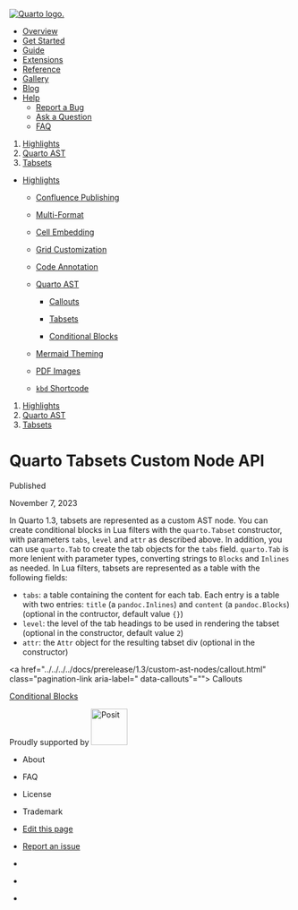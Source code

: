 <a href="../../../../index.html"
class="navbar-brand navbar-brand-logo"><img src="../../../../quarto.png"
class="navbar-logo" alt="Quarto logo." /></a>

<span class="navbar-toggler-icon"></span>

-   <a href="../../../../index.html" class="nav-link"><span
    class="menu-text">Overview</span></a>
-   <a href="../../../../docs/get-started/index.html" class="nav-link"><span
    class="menu-text">Get Started</span></a>
-   <a href="../../../../docs/guide/index.html" class="nav-link"><span
    class="menu-text">Guide</span></a>
-   <a href="../../../../docs/extensions/index.html" class="nav-link"><span
    class="menu-text">Extensions</span></a>
-   <a href="../../../../docs/reference/index.html" class="nav-link"><span
    class="menu-text">Reference</span></a>
-   <a href="../../../../docs/gallery/index.html" class="nav-link"><span
    class="menu-text">Gallery</span></a>
-   <a href="../../../../docs/blog/index.html" class="nav-link"><span
    class="menu-text">Blog</span></a>
-   <a href="#" id="nav-menu-help" class="nav-link dropdown-toggle"
    role="button" data-bs-toggle="dropdown" aria-expanded="false"><span
    class="menu-text">Help</span></a>
    -   <a href="https://github.com/quarto-dev/quarto-cli/issues"
        class="dropdown-item"><em></em> <span class="dropdown-text">Report a
        Bug</span></a>
    -   <a href="https://github.com/quarto-dev/quarto-cli/discussions"
        class="dropdown-item"><em></em> <span class="dropdown-text">Ask a
        Question</span></a>
    -   <a href="../../../../docs/faq/index.html"
        class="dropdown-item"><em></em> <span
        class="dropdown-text">FAQ</span></a>

<a href="https://twitter.com/quarto_pub"
class="quarto-navigation-tool px-1" aria-label="Quarto Twitter"
title="Quarto Twitter"><em></em></a>
<a href="https://github.com/quarto-dev/quarto-cli"
class="quarto-navigation-tool px-1" aria-label="Quarto GitHub"
title="Quarto GitHub"><em></em></a>
<a href="https://quarto.org/docs/blog/index.xml"
class="quarto-navigation-tool px-1" aria-label="Quarto Blog RSS"
title="Quarto Blog RSS"><em></em></a>

1.  [Highlights](../../../../docs/prerelease/1.3/index.html)
2.  [Quarto AST](../../../../docs/prerelease/1.3/ast.html)
3.  [Tabsets](../../../../docs/prerelease/1.3/custom-ast-nodes/tabset.html)

<span class="flex-grow-1" role="button" bs-toggle="collapse"
bs-target=".quarto-sidebar-collapse-item" aria-controls="quarto-sidebar"
aria-expanded="false" aria-label="Toggle sidebar navigation"
onclick="if (window.quartoToggleHeadroom) { window.quartoToggleHeadroom(); }"></span>

-   <a href="../../../../docs/prerelease/1.3/index.html"
    class="sidebar-item-text sidebar-link"><span
    class="menu-text">Highlights</span></a> <span
    class="sidebar-item-toggle text-start" bs-toggle="collapse"
    bs-target="#quarto-sidebar-section-1" aria-expanded="true"
    aria-label="Toggle section"></span>

    -   <a href="../../../../docs/publishing/confluence.html"
        class="sidebar-item-text sidebar-link"><span
        class="menu-text">Confluence Publishing</span></a>

    -   <a href="../../../../docs/output-formats/html-multi-format.html"
        class="sidebar-item-text sidebar-link"><span
        class="menu-text">Multi-Format</span></a>

    -   <a href="../../../../docs/authoring/notebook-embed.html"
        class="sidebar-item-text sidebar-link"><span class="menu-text">Cell
        Embedding</span></a>

    -   <a
        href="../../../../docs/output-formats/page-layout.html#grid-customization"
        class="sidebar-item-text sidebar-link"><span class="menu-text">Grid
        Customization</span></a>

    -   <a href="../../../../docs/authoring/code-annotation.html"
        class="sidebar-item-text sidebar-link"><span class="menu-text">Code
        Annotation</span></a>

    -   <a href="../../../../docs/prerelease/1.3/ast.html"
        class="sidebar-item-text sidebar-link"><span class="menu-text">Quarto
        AST</span></a> <span class="sidebar-item-toggle text-start"
        bs-toggle="collapse" bs-target="#quarto-sidebar-section-2"
        aria-expanded="true" aria-label="Toggle section"></span>

        -   <a href="../../../../docs/prerelease/1.3/custom-ast-nodes/callout.html"
            class="sidebar-item-text sidebar-link"><span
            class="menu-text">Callouts</span></a>

        -   <a href="../../../../docs/prerelease/1.3/custom-ast-nodes/tabset.html"
            class="sidebar-item-text sidebar-link active"><span
            class="menu-text">Tabsets</span></a>

        -   <a
            href="../../../../docs/prerelease/1.3/custom-ast-nodes/conditional-block.html"
            class="sidebar-item-text sidebar-link"><span
            class="menu-text">Conditional Blocks</span></a>

    -   <a href="../../../../docs/authoring/diagrams.html#mermaid-theming"
        class="sidebar-item-text sidebar-link"><span class="menu-text">Mermaid
        Theming</span></a>

    -   <a href="../../../../docs/prerelease/1.3/pdf.html"
        class="sidebar-item-text sidebar-link"><span class="menu-text">PDF
        Images</span></a>

    -   <a
        href="../../../../docs/authoring/markdown-basics.html#keyboard-shortcuts"
        class="sidebar-item-text sidebar-link"><span
        class="menu-text"><code>kbd</code> Shortcode</span></a>

1.  [Highlights](../../../../docs/prerelease/1.3/index.html)
2.  [Quarto AST](../../../../docs/prerelease/1.3/ast.html)
3.  [Tabsets](../../../../docs/prerelease/1.3/custom-ast-nodes/tabset.html)

# Quarto Tabsets Custom Node API

Published

November 7, 2023

In Quarto 1.3, tabsets are represented as a custom AST node. You can
create conditional blocks in Lua filters with the `quarto.Tabset`
constructor, with parameters `tabs`, `level` and `attr` as described
above. In addition, you can use `quarto.Tab` to create the tab objects
for the `tabs` field. `quarto.Tab` is more lenient with parameter types,
converting strings to `Blocks` and `Inlines` as needed. In Lua filters,
tabsets are represented as a table with the following fields:

-   `tabs`: a table containing the content for each tab. Each entry is a
    table with two entries: `title` (a `pandoc.Inlines`) and `content`
    (a `pandoc.Blocks`) (optional in the contructor, default value `{}`)
-   `level`: the level of the tab headings to be used in rendering the
    tabset (optional in the constructor, default value `2`)
-   `attr`: the `Attr` object for the resulting tabset div (optional in
    the constructor)

<a href="../../../../docs/prerelease/1.3/custom-ast-nodes/callout.html"
class="pagination-link aria-label=" data-callouts"=""><em></em> <span
class="nav-page-text">Callouts</span></a>

<a
href="../../../../docs/prerelease/1.3/custom-ast-nodes/conditional-block.html"
class="pagination-link" aria-label="Conditional Blocks"><span
class="nav-page-text">Conditional Blocks</span> <em></em></a>

Proudly supported by [<img
src="https://www.rstudio.com/assets/img/posit-logo-fullcolor-TM.svg"
class="img-fluid" width="65" alt="Posit" />](https://posit.co)

-   <a href="../../../../about.html" class="nav-link"></a>

    About

-   <a href="../../../../docs/faq/index.html" class="nav-link"></a>

    FAQ

-   <a href="../../../../license.html" class="nav-link"></a>

    License

-   <a href="../../../../trademark.html" class="nav-link"></a>

    Trademark

-   <a
    href="https://github.com/quarto-dev/quarto-web/edit/main/docs/prerelease/1.3/custom-ast-nodes/tabset.qmd"
    class="toc-action"><em></em>Edit this page</a>
-   <a href="https://github.com/quarto-dev/quarto-cli/issues/new/choose"
    class="toc-action"><em></em>Report an issue</a>

-   <a href="https://twitter.com/quarto_pub" class="nav-link"><em></em></a>
-   <a href="https://github.com/quarto-dev/quarto-cli"
    class="nav-link"><em></em></a>
-   <a href="https://quarto.org/docs/blog/index.xml"
    class="nav-link"><em></em></a>
